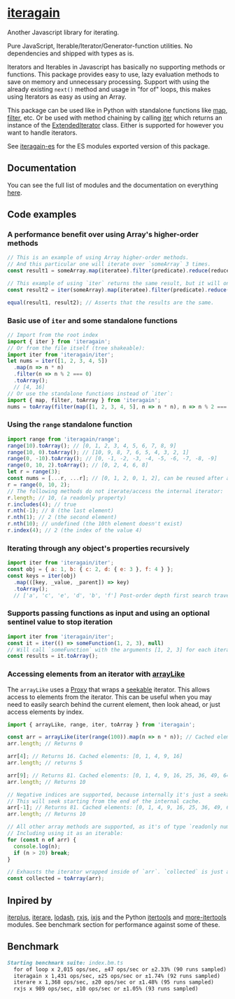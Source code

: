 
# [iteragain](https://www.npmjs.com/package/iteragain)

Another Javascript library for iterating.

Pure JavaScript, Iterable/Iterator/Generator-function utilities. No dependencies and shipped with types as is.

Iterators and Iterables in Javascript has basically no supporting methods or functions. This package provides easy to use, lazy evaluation methods to save on memory and unnecessary processing. Support with using the already existing `next()` method and usage in "for of" loops, this makes using Iterators as easy as using an Array.

This package can be used like in Python with standalone functions like [map](https://danieloakman.github.io/iteragain/functions/map.map.html), [filter](https://danieloakman.github.io/iteragain/functions/filter.filter.html), etc. Or be used with method chaining by calling [iter](https://danieloakman.github.io/iteragain/functions/iter.iter.html) which returns an instance of the [ExtendedIterator](https://danieloakman.github.io/iteragain/classes/internal_ExtendedIterator.ExtendedIterator.html) class. Either is supported for however you want to handle iterators.

See [iteragain-es](https://www.npmjs.com/package/iteragain-es) for the ES modules exported version of this package.

## Documentation

You can see the full list of modules and the documentation on everything [here](https://danieloakman.github.io/iteragain).

## Code examples

### A performance benefit over using Array's higher-order methods

```js
// This is an example of using Array higher-order methods.
// And this particular one will iterate over `someArray` 3 times.
const result1 = someArray.map(iteratee).filter(predicate).reduce(reducer);

// This example of using `iter` returns the same result, but it will only iterate over `someArray` once.
const result2 = iter(someArray).map(iteratee).filter(predicate).reduce(reducer).toArray();

equal(result1, result2); // Asserts that the results are the same.
```

### Basic use of `iter` and some standalone functions

```js
// Import from the root index
import { iter } from 'iteragain';
// Or from the file itself (tree shakeable):
import iter from 'iteragain/iter';
let nums = iter([1, 2, 3, 4, 5])
  .map(n => n * n)
  .filter(n => n % 2 === 0)
  .toArray();
  // [4, 16]
// Or use the standalone functions instead of `iter`:
import { map, filter, toArray } from 'iteragain';
nums = toArray(filter(map([1, 2, 3, 4, 5], n => n * n), n => n % 2 === 0)); // [4, 16]
```

### Using the `range` standalone function

```js
import range from 'iteragain/range';
range(10).toArray(); // [0, 1, 2, 3, 4, 5, 6, 7, 8, 9]
range(10, 0).toArray(); // [10, 9, 8, 7, 6, 5, 4, 3, 2, 1]
range(0, -10).toArray(); // [0, -1, -2, -3, -4, -5, -6, -7, -8, -9]
range(0, 10, 2).toArray(); // [0, 2, 4, 6, 8]
let r = range(3);
const nums = [...r, ...r]; // [0, 1, 2, 0, 1, 2], can be reused after a full iteration.
r = range(0, 10, 2);
// The following methods do not iterate/access the internal iterator:
r.length; // 10, (a readonly property)
r.includes(4); // true
r.nth(-1); // 8 (the last element)
r.nth(1); // 2 (the second element)
r.nth(10); // undefined (the 10th element doesn't exist)
r.index(4); // 2 (the index of the value 4)
```

### Iterating through any object's properties recursively

```js
import iter from 'iteragain/iter';
const obj = { a: 1, b: { c: 2, d: { e: 3 }, f: 4 } };
const keys = iter(obj)
  .map(([key, _value, _parent]) => key)
  .toArray();
  // ['a', 'c', 'e', 'd', 'b', 'f'] Post-order depth first search traversal of `obj`.
```

### Supports passing functions as input and using an optional sentinel value to stop iteration

```js
import iter from 'iteragain/iter';
const it = iter(() => someFunction(1, 2, 3), null)
// Will call `someFunction` with the arguments [1, 2, 3] for each iteration until it returns `null`:
const results = it.toArray();
```

### Accessing elements from an iterator with [arrayLike](https://danieloakman.github.io/iteragain/functions/arrayLike.arrayLike.html)

The `arrayLike` uses a [Proxy](https://developer.mozilla.org/en-US/docs/Web/JavaScript/Reference/Global_Objects/Proxy) that wraps a [seekable](https://danieloakman.github.io/iteragain/functions/seekable.seekable.html) iterator. This allows access to elements from the iterator. This can be useful when you may need to easily search behind the current element, then look ahead, or just access elements by index.

```js
import { arrayLike, range, iter, toArray } from 'iteragain';

const arr = arrayLike(iter(range(100)).map(n => n * n)); // Cached elements: []
arr.length; // Returns 0

arr[4]; // Returns 16. Cached elements: [0, 1, 4, 9, 16]
arr.length; // returns 5

arr[9]; // Returns 81. Cached elements: [0, 1, 4, 9, 16, 25, 36, 49, 64, 81]
arr.length; // Returns 10

// Negative indices are supported, because internally it's just a seekable.
// This will seek starting from the end of the internal cache.
arr[-1]; // Returns 81. Cached elements: [0, 1, 4, 9, 16, 25, 36, 49, 64, 81]
arr.length; // Returns 10

// All other array methods are supported, as it's of type `readonly number[]`.
// Including using it as an iterable:
for (const n of arr) {
  console.log(n);
  if (n > 20) break;
}

// Exhausts the iterator wrapped inside of `arr`. `collected` is just a regular array.
const collected = toArray(arr);
```

## Inpired by

[iterplus](https://www.npmjs.com/package/iterplus), [iterare](https://www.npmjs.com/package/iterare), [lodash](https://www.npmjs.com/package/lodash), [rxjs](https://www.npmjs.com/package/rxjs), [ixjs](https://www.npmjs.com/package/ix) and the Python [itertools](https://docs.python.org/3/library/itertools.html) and [more-itertools](https://pypi.org/project/more-itertools/) modules. See benchmark section for performance against some of these.

## Benchmark

```md
Starting benchmark suite: index.bm.ts
  for of loop x 2,015 ops/sec, ±47 ops/sec or ±2.33% (90 runs sampled)
  iteragain x 1,431 ops/sec, ±25 ops/sec or ±1.74% (92 runs sampled)
  iterare x 1,368 ops/sec, ±20 ops/sec or ±1.48% (95 runs sampled)
  rxjs x 989 ops/sec, ±10 ops/sec or ±1.05% (93 runs sampled)
```
